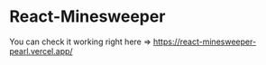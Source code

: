 # React-Minesweeper

You can check it working right here => https://react-minesweeper-pearl.vercel.app/
